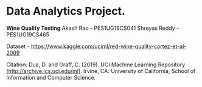 ﻿# Data Analytics Project.

 **Wine Quality Testing**
 Akash Rao - PES1UG19CS041
 Shreyas Reddy - PES1UG19CS465

Dataset - https://www.kaggle.com/uciml/red-wine-quality-cortez-et-al-2009

Citation:
Dua, D. and Graff, C. (2019). UCI Machine Learning Repository [http://archive.ics.uci.edu/ml]. Irvine, CA: University of California, School of Information and Computer Science.


